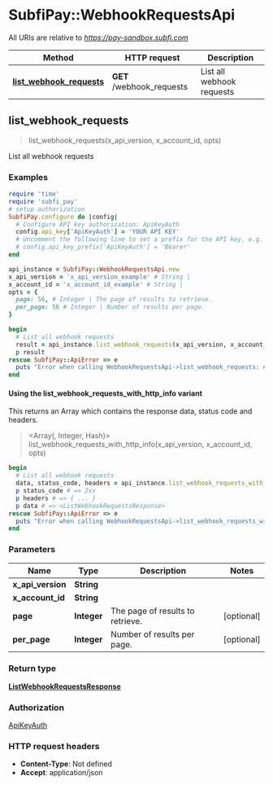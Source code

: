 # SubfiPay::WebhookRequestsApi

All URIs are relative to *https://pay-sandbox.subfi.com*

| Method | HTTP request | Description |
| ------ | ------------ | ----------- |
| [**list_webhook_requests**](WebhookRequestsApi.md#list_webhook_requests) | **GET** /webhook_requests | List all webhook requests |


## list_webhook_requests

> <ListWebhookRequestsResponse> list_webhook_requests(x_api_version, x_account_id, opts)

List all webhook requests

### Examples

```ruby
require 'time'
require 'subfi_pay'
# setup authorization
SubfiPay.configure do |config|
  # Configure API key authorization: ApiKeyAuth
  config.api_key['ApiKeyAuth'] = 'YOUR API KEY'
  # Uncomment the following line to set a prefix for the API key, e.g. 'Bearer' (defaults to nil)
  # config.api_key_prefix['ApiKeyAuth'] = 'Bearer'
end

api_instance = SubfiPay::WebhookRequestsApi.new
x_api_version = 'x_api_version_example' # String | 
x_account_id = 'x_account_id_example' # String | 
opts = {
  page: 56, # Integer | The page of results to retrieve.
  per_page: 56 # Integer | Number of results per page.
}

begin
  # List all webhook requests
  result = api_instance.list_webhook_requests(x_api_version, x_account_id, opts)
  p result
rescue SubfiPay::ApiError => e
  puts "Error when calling WebhookRequestsApi->list_webhook_requests: #{e}"
end
```

#### Using the list_webhook_requests_with_http_info variant

This returns an Array which contains the response data, status code and headers.

> <Array(<ListWebhookRequestsResponse>, Integer, Hash)> list_webhook_requests_with_http_info(x_api_version, x_account_id, opts)

```ruby
begin
  # List all webhook requests
  data, status_code, headers = api_instance.list_webhook_requests_with_http_info(x_api_version, x_account_id, opts)
  p status_code # => 2xx
  p headers # => { ... }
  p data # => <ListWebhookRequestsResponse>
rescue SubfiPay::ApiError => e
  puts "Error when calling WebhookRequestsApi->list_webhook_requests_with_http_info: #{e}"
end
```

### Parameters

| Name | Type | Description | Notes |
| ---- | ---- | ----------- | ----- |
| **x_api_version** | **String** |  |  |
| **x_account_id** | **String** |  |  |
| **page** | **Integer** | The page of results to retrieve. | [optional] |
| **per_page** | **Integer** | Number of results per page. | [optional] |

### Return type

[**ListWebhookRequestsResponse**](ListWebhookRequestsResponse.md)

### Authorization

[ApiKeyAuth](../README.md#ApiKeyAuth)

### HTTP request headers

- **Content-Type**: Not defined
- **Accept**: application/json

